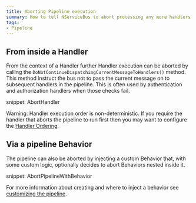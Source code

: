 ```yaml
---
title: Aborting Pipeline execution
summary: How to tell NServiceBus to abort processing any more handlers in the pipeline 
tags:
- Pipeline
---
```


## From inside a Handler

From the context of a Handler further Handler execution can be aborted by calling the `DoNotContinueDispatchingCurrentMessageToHandlers()` method. This method instruct the bus not to pass the current message on to subsequent handlers in the pipeline. This is often used by authentication and authorization handlers when those checks fail.

snippet: AbortHandler

Warning: Handler execution order is non-deterministic. If you require the handler that aborts the pipeline to run first then you may want to configure the [Handler Ordering](/nservicebus/handlers/handler-ordering.md).

## Via a pipeline Behavior

The pipeline can also be aborted by injecting a custom Behavior that, with some custom logic, optionally decides to abort Behaviors nested inside it.

snippet: AbortPipelineWithBehavior

For more information about creating and where to inject a behavior see [customizing the pipeline](/nservicebus/pipeline/customizing.md).